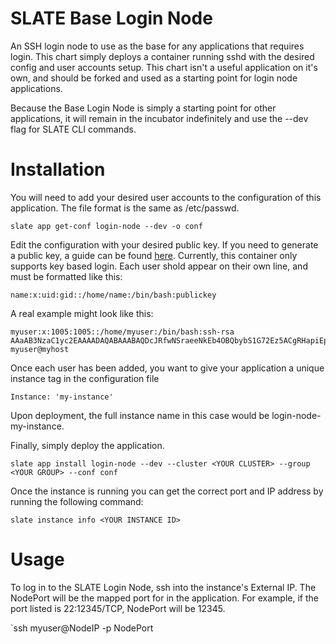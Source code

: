# SLATE Base Login Node

An SSH login node to use as the base for any applications that requires login. This chart simply deploys a container running sshd with the desired config and user accounts setup. This chart isn't a useful application on it's own, and should be forked and used as a starting point for login node applications. 

Because the Base Login Node is simply a starting point for other applications, it will remain in the incubator indefinitely and use the --dev flag for SLATE CLI commands.

# Installation

You will need to add your desired user accounts to the configuration of this application. The file format is the same as /etc/passwd.

`slate app get-conf login-node --dev -o conf`

Edit the configuration with your desired public key. If you need to generate a public key, a guide can be found [here](https://help.github.com/en/articles/generating-a-new-ssh-key-and-adding-it-to-the-ssh-agent). Currently, this container only supports key based login. Each user shold appear on their own line, and must be formatted like this:

```
name:x:uid:gid::/home/name:/bin/bash:publickey
```

A real example might look like this: 

```
myuser:x:1005:1005::/home/myuser:/bin/bash:ssh-rsa AAaAB3NzaC1yc2EAAAADAQABAAABAQDcJRfwNSraeeNkEb4OBQbybS1G72Ez5ACgRHapiEpGdyXEBLzAgNTfjKmYXhJXaaGgUVuVQnMQc3q1dM4TQC2yYv2qhVj8YwOmhhDMroxAemGzApzNvXtC1HwwrmGrBRLzZ3peDVlX39zwQMd7P0PqjzAh2JjpxwAD6aM47fshv2phuH5rPo5aI5qg1Zsg3+bprl39dqERNMzXb2kk8Ja/V+VqC90m2f6BzayPt2IFO7MR/aWsgvBzieOyFtf/dI4vLg3xiSt0h5z2dDfHif/YOUlt10m1LjRr+x1EIKhGhAXB+6d9qxnZ9RA7mFYC83h9YxIuKFDnwR1RThogN/fcZ myuser@myhost
```

Once each user has been added, you want to give your application a unique instance tag in the configuration file

```
Instance: 'my-instance'
```
Upon deployment, the full instance name in this case would be login-node-my-instance.

Finally, simply deploy the application.

`slate app install login-node --dev --cluster <YOUR CLUSTER> --group <YOUR GROUP> --conf conf`

Once the instance is running you can get the correct port and IP address by running the following command:

`slate instance info <YOUR INSTANCE ID>`


# Usage

To log in to the SLATE Login Node, ssh into the instance's External IP. The NodePort will be the mapped port for in the application. For example, if the port listed is 22:12345/TCP, NodePort will be 12345.

`ssh myuser@NodeIP -p NodePort
